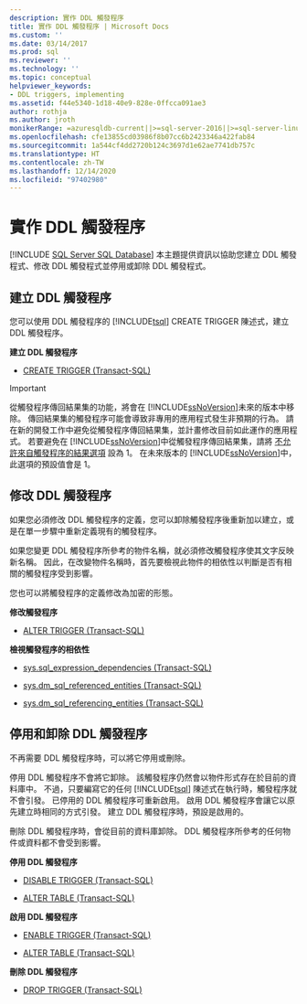 ```yaml
---
description: 實作 DDL 觸發程序
title: 實作 DDL 觸發程序 | Microsoft Docs
ms.custom: ''
ms.date: 03/14/2017
ms.prod: sql
ms.reviewer: ''
ms.technology: ''
ms.topic: conceptual
helpviewer_keywords:
- DDL triggers, implementing
ms.assetid: f44e5340-1d18-40e9-828e-0ffcca091ae3
author: rothja
ms.author: jroth
monikerRange: =azuresqldb-current||>=sql-server-2016||>=sql-server-linux-2017||=azuresqldb-mi-current
ms.openlocfilehash: cfe13855cd03986f8b07cc6b2423346a422fab84
ms.sourcegitcommit: 1a544cf4dd2720b124c3697d1e62ae7741db757c
ms.translationtype: HT
ms.contentlocale: zh-TW
ms.lasthandoff: 12/14/2020
ms.locfileid: "97402980"
---
```

# <a name="implement-ddl-triggers"></a>實作 DDL 觸發程序
[!INCLUDE [SQL Server SQL Database](../../includes/applies-to-version/sql-asdb.md)]
  本主題提供資訊以協助您建立 DDL 觸發程式、修改 DDL 觸發程式並停用或卸除 DDL 觸發程式。  
  
## <a name="creating-ddl-triggers"></a>建立 DDL 觸發程序  
 您可以使用 DDL 觸發程序的 [!INCLUDE[tsql](../../includes/tsql-md.md)] CREATE TRIGGER 陳述式，建立 DDL 觸發程序。  
  
 **建立 DDL 觸發程序**  
  
-   [CREATE TRIGGER &#40;Transact-SQL&#41;](../../t-sql/statements/create-trigger-transact-sql.md)  
  
> [!IMPORTANT]  
>  從觸發程序傳回結果集的功能，將會在 [!INCLUDE[ssNoVersion](../../includes/ssnoversion-md.md)]未來的版本中移除。 傳回結果集的觸發程序可能會導致非專用的應用程式發生非預期的行為。 請在新的開發工作中避免從觸發程序傳回結果集，並計畫修改目前如此運作的應用程式。 若要避免在 [!INCLUDE[ssNoVersion](../../includes/ssnoversion-md.md)]中從觸發程序傳回結果集，請將 [不允許來自觸發程序的結果選項](../../database-engine/configure-windows/disallow-results-from-triggers-server-configuration-option.md) 設為 1。 在未來版本的 [!INCLUDE[ssNoVersion](../../includes/ssnoversion-md.md)]中，此選項的預設值會是 1。  
  
## <a name="modifying-ddl-triggers"></a>修改 DDL 觸發程序  
 如果您必須修改 DDL 觸發程序的定義，您可以卸除觸發程序後重新加以建立，或是在單一步驟中重新定義現有的觸發程序。  
  
 如果您變更 DDL 觸發程序所參考的物件名稱，就必須修改觸發程序使其文字反映新名稱。 因此，在改變物件名稱時，首先要檢視此物件的相依性以判斷是否有相關的觸發程序受到影響。  
  
 您也可以將觸發程序的定義修改為加密的形態。  
  
 **修改觸發程序**  
  
-   [ALTER TRIGGER &#40;Transact-SQL&#41;](../../t-sql/statements/alter-trigger-transact-sql.md)  
  
 **檢視觸發程序的相依性**  
  
-   [sys.sql_expression_dependencies &#40;Transact-SQL&#41;](../../relational-databases/system-catalog-views/sys-sql-expression-dependencies-transact-sql.md)  
  
-   [sys.dm_sql_referenced_entities &#40;Transact-SQL&#41;](../../relational-databases/system-dynamic-management-views/sys-dm-sql-referenced-entities-transact-sql.md)  
  
-   [sys.dm_sql_referencing_entities &#40;Transact-SQL&#41;](../../relational-databases/system-dynamic-management-views/sys-dm-sql-referencing-entities-transact-sql.md)  
  
## <a name="disabling-and-dropping-ddl-triggers"></a>停用和卸除 DDL 觸發程序  
 不再需要 DDL 觸發程序時，可以將它停用或刪除。  
  
 停用 DDL 觸發程序不會將它卸除。 該觸發程序仍然會以物件形式存在於目前的資料庫中。 不過，只要編寫它的任何 [!INCLUDE[tsql](../../includes/tsql-md.md)] 陳述式在執行時，觸發程序就不會引發。 已停用的 DDL 觸發程序可重新啟用。 啟用 DDL 觸發程序會讓它以原先建立時相同的方式引發。 建立 DDL 觸發程序時，預設是啟用的。  
  
 刪除 DDL 觸發程序時，會從目前的資料庫卸除。 DDL 觸發程序所參考的任何物件或資料都不會受到影響。  
  
 **停用 DDL 觸發程序**  
  
-   [DISABLE TRIGGER &#40;Transact-SQL&#41;](../../t-sql/statements/disable-trigger-transact-sql.md)  
  
-   [ALTER TABLE &#40;Transact-SQL&#41;](../../t-sql/statements/alter-table-transact-sql.md)  
  
 **啟用 DDL 觸發程序**  
  
-   [ENABLE TRIGGER &#40;Transact-SQL&#41;](../../t-sql/statements/enable-trigger-transact-sql.md)  
  
-   [ALTER TABLE &#40;Transact-SQL&#41;](../../t-sql/statements/alter-table-transact-sql.md)  
  
 **刪除 DDL 觸發程序**  
  
-   [DROP TRIGGER &#40;Transact-SQL&#41;](../../t-sql/statements/drop-trigger-transact-sql.md)  
  
  
